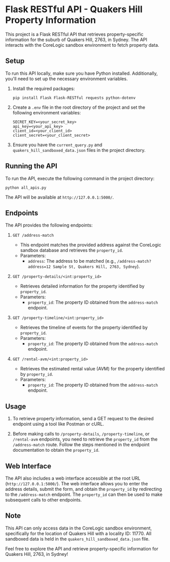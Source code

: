 # Flask RESTful API - Quakers Hill Property Information

This project is a Flask RESTful API that retrieves property-specific information for the suburb of Quakers Hill, 2763, in Sydney. The API interacts with the CoreLogic sandbox environment to fetch property data.

## Setup

To run this API locally, make sure you have Python installed. Additionally, you'll need to set up the necessary environment variables.

1. Install the required packages:

   ```
   pip install Flask Flask-RESTful requests python-dotenv
   ```

2. Create a `.env` file in the root directory of the project and set the following environment variables:

   ```
   SECRET_KEY=<your_secret_key>
   api_key=<your_api_key>
   client_id=<your_client_id>
   client_secret=<your_client_secret>
   ```

3. Ensure you have the `current_query.py` and `quakers_hill_sandboxed_data.json` files in the project directory.

## Running the API

To run the API, execute the following command in the project directory:

```
python all_apis.py
```

The API will be available at `http://127.0.0.1:5000/`.

## Endpoints

The API provides the following endpoints:

1. `GET /address-match`
   - This endpoint matches the provided address against the CoreLogic sandbox database and retrieves the `property_id`.
   - Parameters:
     - `address`: The address to be matched (e.g., `/address-match?address=12 Sample St, Quakers Hill, 2763, Sydney`).

2. `GET /property-details/<int:property_id>`
   - Retrieves detailed information for the property identified by `property_id`.
   - Parameters:
     - `property_id`: The property ID obtained from the `address-match` endpoint.

3. `GET /property-timeline/<int:property_id>`
   - Retrieves the timeline of events for the property identified by `property_id`.
   - Parameters:
     - `property_id`: The property ID obtained from the `address-match` endpoint.

4. `GET /rental-avm/<int:property_id>`
   - Retrieves the estimated rental value (AVM) for the property identified by `property_id`.
   - Parameters:
     - `property_id`: The property ID obtained from the `address-match` endpoint.

## Usage

1. To retrieve property information, send a GET request to the desired endpoint using a tool like Postman or cURL.

2. Before making calls to `/property-details`, `/property-timeline`, or `/rental-avm` endpoints, you need to retrieve the `property_id` from the `/address-match` route. Follow the steps mentioned in the endpoint documentation to obtain the `property_id`.

## Web Interface

The API also includes a web interface accessible at the root URL (`http://127.0.0.1:5000/`). The web interface allows you to enter the address details, submit the form, and obtain the `property_id` by redirecting to the `/address-match` endpoint. The `property_id` can then be used to make subsequent calls to other endpoints.

## Note

This API can only access data in the CoreLogic sandbox environment, specifically for the location of Quakers Hill with a locality ID: 11770. All sandboxed data is held in the `quakers_hill_sandboxed_data.json` file.

Feel free to explore the API and retrieve property-specific information for Quakers Hill, 2763, in Sydney!

